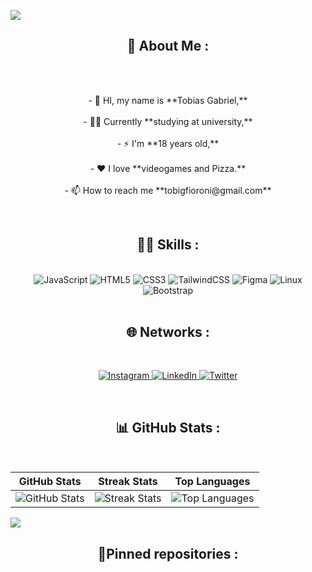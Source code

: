 [![](https://visitcount.itsvg.in/api?id=tobigfioroni&icon=9&color=7)](https://visitcount.itsvg.in)


<h2 align="center">💫 About Me :</h2>
<br>
<p align="center">
<br>- 👋 HI, my name is **Tobias Gabriel,**<br><br>- 👨‍🎓 Currently **studying at university,**<br><br>- ⚡ I'm **18 years old,**<br><br>- ❤️ I love **videogames and Pizza.**<br><br>- 📫 How to reach me **tobigfioroni@gmail.com**
</p>
<br>
<h2 align="center">👨‍💻 Skills :</h2>
<br>
<div align="center">
  <img src="https://img.shields.io/badge/javascript-%23323330.svg?style=flat-square&logo=javascript&logoColor=%23F7DF1E" alt="JavaScript">
  <img src="https://img.shields.io/badge/html5-%23E34F26.svg?style=flat-square&logo=html5&logoColor=white" alt="HTML5">
  <img src="https://img.shields.io/badge/css3-%231572B6.svg?style=flat-square&logo=css3&logoColor=white" alt="CSS3">
  <img src="https://img.shields.io/badge/tailwindcss-%2338B2AC.svg?style=flat-square&logo=tailwind-css&logoColor=white" alt="TailwindCSS">
  <img src="https://img.shields.io/badge/figma-%23F24E1E.svg?style=flat-square&logo=figma&logoColor=white" alt="Figma">
  <img src="https://img.shields.io/badge/Linux-FCC624?style=flat-square&logo=linux&logoColor=black" alt="Linux">
  <img src="https://img.shields.io/badge/bootstrap-%23563D7C.svg?style=flat-square&logo=bootstrap&logoColor=white" alt="Bootstrap">
</div>
<br>
<h2 align="center">🌐 Networks :</h2>
<br>
<p align="center">
  <a href="https://instagram.com/tobigfioroni">
    <img src="https://img.shields.io/badge/Instagram-%23E4405F.svg?logo=Instagram&logoColor=white" alt="Instagram">
  </a>
  <a href="https://linkedin.com/in/www.linkedin.com/in/tobigfioroni">
    <img src="https://img.shields.io/badge/LinkedIn-%230077B5.svg?logo=linkedin&logoColor=white" alt="LinkedIn">
  </a>
  <a href="https://twitter.com/tobigfioroni">
    <img src="https://img.shields.io/badge/Twitter-%231DA1F2.svg?logo=Twitter&logoColor=white" alt="Twitter">
  </a>
</p>
<br>
<h2 align="center">📊 GitHub Stats :</h2>
<br>
<p align="center">

| GitHub Stats | Streak Stats | Top Languages |
|--------------|--------------|---------------|
| ![GitHub Stats](https://github-readme-stats.vercel.app/api?username=tobigfioroni&theme=dracula&hide_border=false&include_all_commits=false&count_private=false) | ![Streak Stats](https://github-readme-streak-stats.herokuapp.com/?user=tobigfioroni&theme=dracula&hide_border=false) | ![Top Languages](https://github-readme-stats.vercel.app/api/top-langs/?username=tobigfioroni&theme=dracula&hide_border=false&include_all_commits=false&count_private=false&layout=compact) |

![](https://github-profile-trophy.vercel.app/?username=tobigfioroni&theme=dracula&no-frame=false&no-bg=true&margin-w=4)

</p>

<h2 align="center">📌Pinned repositories :</h2> 
<br>
